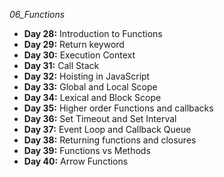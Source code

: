 _06_Functions_

- **Day 28:** Introduction to Functions
- **Day 29:** Return keyword
- **Day 30:** Execution Context
- **Day 31:** Call Stack
- **Day 32:** Hoisting in JavaScript
- **Day 33:** Global and Local Scope
- **Day 34:** Lexical and Block Scope
- **Day 35:** Higher order Functions and callbacks
- **Day 36:** Set Timeout and Set Interval
- **Day 37:** Event Loop and Callback Queue
- **Day 38:** Returning functions and closures
- **Day 39:** Functions vs Methods
- **Day 40:** Arrow Functions
